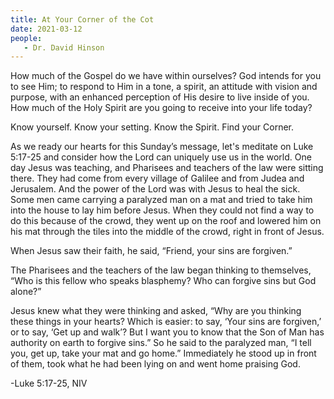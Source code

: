 ```yaml
---
title: At Your Corner of the Cot
date: 2021-03-12
people: 
   - Dr. David Hinson
---
```


How much of the Gospel do we have within ourselves? God intends for you to see Him; to respond to Him in a tone, a spirit, an attitude with vision and purpose, with an enhanced perception of His desire to live inside of you. How much of the Holy Spirit are you going to receive into your life today? 

Know yourself. Know your setting. Know the Spirit. Find your Corner.

As we ready our hearts for this Sunday’s message, let's meditate on Luke 5:17-25 and consider how the Lord can uniquely use us in the world. 
One day Jesus was teaching, and Pharisees and teachers of the law were sitting there. They had come from every village of Galilee and from Judea and Jerusalem. And the power of the Lord was with Jesus to heal the sick. Some men came carrying a paralyzed man on a mat and tried to take him into the house to lay him before Jesus. When they could not find a way to do this because of the crowd, they went up on the roof and lowered him on his mat through the tiles into the middle of the crowd, right in front of Jesus.

When Jesus saw their faith, he said, “Friend, your sins are forgiven.”

The Pharisees and the teachers of the law began thinking to themselves, “Who is this fellow who speaks blasphemy? Who can forgive sins but God alone?”

Jesus knew what they were thinking and asked, “Why are you thinking these things in your hearts? Which is easier: to say, ‘Your sins are forgiven,’ or to say, ‘Get up and walk’? But I want you to know that the Son of Man has authority on earth to forgive sins.” So he said to the paralyzed man, “I tell you, get up, take your mat and go home.” Immediately he stood up in front of them, took what he had been lying on and went home praising God.
  
-Luke 5:17-25, NIV

